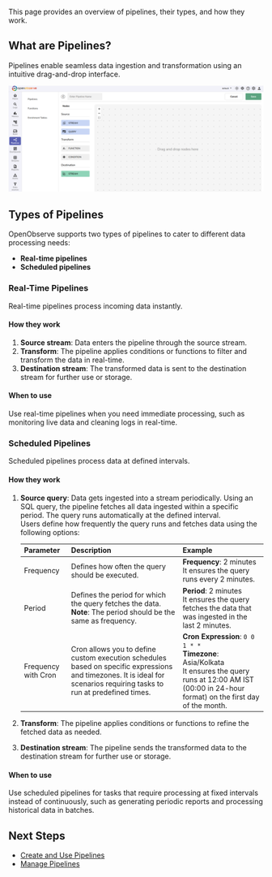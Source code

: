This page provides an overview of pipelines, their types, and how they work.<br>

## What are Pipelines?
Pipelines enable seamless data ingestion and transformation using an intuitive drag-and-drop interface.

![Pipelines in OpenObserve](https://github.com/openobserve/openobserve-docs/blob/new-docs/docs/images/Pipelines%20in%20O2.png)

## Types of Pipelines
OpenObserve supports two types of pipelines to cater to different data processing needs: 

- **Real-time pipelines** 
- **Scheduled pipelines**

### Real-Time Pipelines
Real-time pipelines process incoming data instantly.

#### How they work

1. **Source stream**: Data enters the pipeline through the source stream. 
2. **Transform**: The pipeline applies conditions or functions to filter and transform the data in real-time.
3. **Destination stream**: The transformed data is sent to the destination stream for further use or storage.
#### When to use
Use real-time pipelines when you need immediate processing, such as monitoring live data and cleaning logs in real-time.

### Scheduled Pipelines
Scheduled pipelines process data at defined intervals.

#### How they work

1. **Source query**: Data gets ingested into a stream periodically. Using an SQL query, the pipeline fetches all data ingested within a specific period. The query runs automatically at the defined interval. <br>
Users define how frequently the query runs and fetches data using the following options:

    | Parameter          | Description                                                                                             | Example                                                                                              |
    |--------------------|---------------------------------------------------------------------------------------------------------|------------------------------------------------------------------------------------------------------|
    | Frequency          | Defines how often the query should be executed.                                                        | **Frequency**: 2 minutes<br>It ensures the query runs every 2 minutes.                              |
    | Period             | Defines the period for which the query fetches the data.<br>**Note**: The period should be the same as frequency. | **Period**: 2 minutes<br>It ensures the query fetches the data that was ingested in the last 2 minutes. |
    | Frequency with Cron| Cron allows you to define custom execution schedules based on specific expressions and timezones. It is ideal for scenarios requiring tasks to run at predefined times. | **Cron Expression**: `0 0 1 * *`<br>**Timezone**: Asia/Kolkata<br>It ensures the query runs at 12:00 AM IST (00:00 in 24-hour format) on the first day of the month. |

3. **Transform**: The pipeline applies conditions or functions to refine the fetched data as needed.
4. **Destination stream**: The pipeline sends the transformed data to the destination stream for further use or storage.
#### When to use
Use scheduled pipelines for tasks that require processing at fixed intervals instead of continuously, such as generating periodic reports and processing historical data in batches.

## Next Steps
- [Create and Use Pipelines](https://github.com/openobserve/openobserve-docs/blob/new-docs/docs/user-guide/Pipelines/Create-and-Use-Pipelines.md)
- [Manage Pipelines](https://github.com/openobserve/openobserve-docs/blob/new-docs/docs/user-guide/Pipelines/Manage-Pipelines.md)